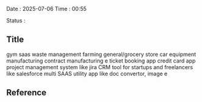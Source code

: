 Date : 2025-07-06  Time : 00:55

Status : 
## Title

gym saas
waste management
farming
general/grocery store
car equipment manufacturing 
contract manufacturing
e ticket booking app
credit card app
project management system like jira
CRM tool for startups and freelancers like salesforce
multi SAAS utility app like doc convertor, image e











## Reference